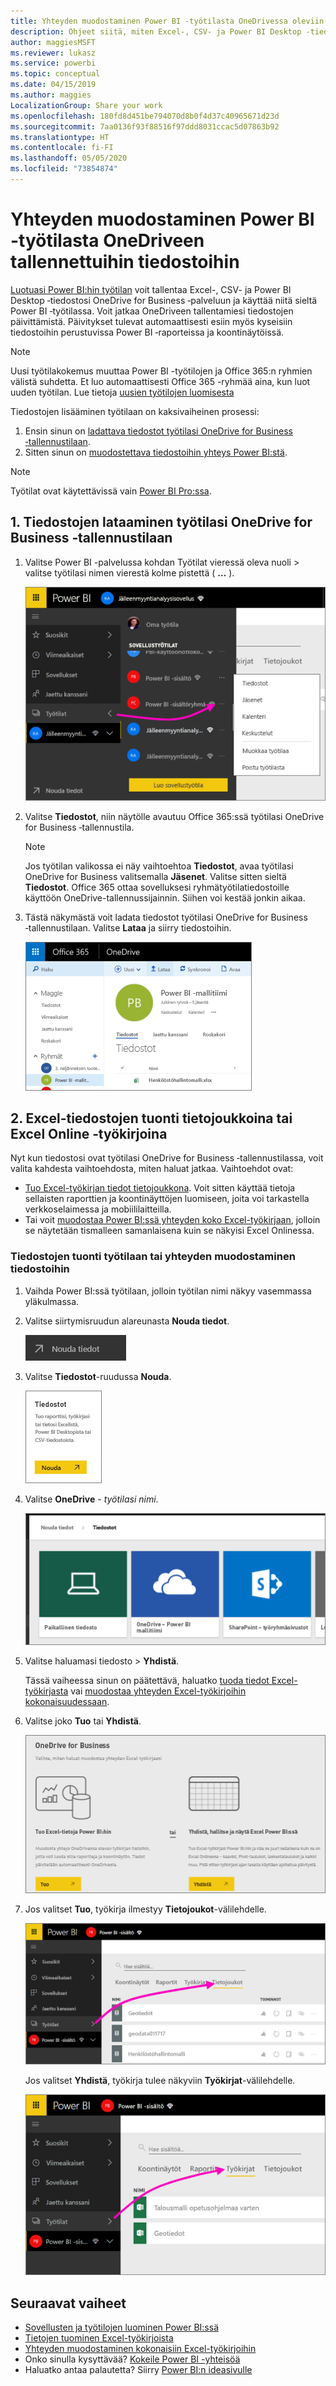 ```yaml
---
title: Yhteyden muodostaminen Power BI -työtilasta OneDrivessa oleviin tiedostoihin
description: Ohjeet siitä, miten Excel-, CSV- ja Power BI Desktop ‑tiedostot tallennetaan OneDriveen ja miten niihin muodostetaan yhteys Power BI ‑työtilassa käyttöä varten.
author: maggiesMSFT
ms.reviewer: lukasz
ms.service: powerbi
ms.topic: conceptual
ms.date: 04/15/2019
ms.author: maggies
LocalizationGroup: Share your work
ms.openlocfilehash: 180fd8d451be794070d8b0f4d37c40965671d23d
ms.sourcegitcommit: 7aa0136f93f88516f97ddd8031ccac5d07863b92
ms.translationtype: HT
ms.contentlocale: fi-FI
ms.lasthandoff: 05/05/2020
ms.locfileid: "73854874"
---
```

# <a name="connect-to-files-stored-in-onedrive-for-your-power-bi-workspace"></a>Yhteyden muodostaminen Power BI -työtilasta OneDriveen tallennettuihin tiedostoihin
[Luotuasi Power BI:hin työtilan](service-create-distribute-apps.md) voit tallentaa Excel-, CSV- ja Power BI Desktop ‑tiedostosi OneDrive for Business ‑palveluun ja käyttää niitä sieltä Power BI ‑työtilassa. Voit jatkaa OneDriveen tallentamiesi tiedostojen päivittämistä. Päivitykset tulevat automaattisesti esiin myös kyseisiin tiedostoihin perustuvissa Power BI ‑raporteissa ja koontinäytöissä. 

> [!NOTE]
> Uusi työtilakokemus muuttaa Power BI -työtilojen ja Office 365:n ryhmien välistä suhdetta. Et luo automaattisesti Office 365 -ryhmää aina, kun luot uuden työtilan. Lue tietoja [uusien työtilojen luomisesta](service-create-the-new-workspaces.md)

Tiedostojen lisääminen työtilaan on kaksivaiheinen prosessi: 

1. Ensin sinun on [ladattava tiedostot työtilasi OneDrive for Business ‑tallennustilaan](service-connect-to-files-in-app-workspace-onedrive-for-business.md#1-upload-files-to-the-onedrive-for-business-for-your-workspace).
2. Sitten sinun on [muodostettava tiedostoihin yhteys Power BI:stä](service-connect-to-files-in-app-workspace-onedrive-for-business.md#2-import-excel-files-as-datasets-or-as-excel-online-workbooks).

> [!NOTE]
> Työtilat ovat käytettävissä vain [Power BI Pro:ssa](service-features-license-type.md).
> 

## <a name="1-upload-files-to-the-onedrive-for-business-for-your-workspace"></a>1\. Tiedostojen lataaminen työtilasi OneDrive for Business ‑tallennustilaan
1. Valitse Power BI -palvelussa kohdan Työtilat vieressä oleva nuoli > valitse työtilasi nimen vierestä kolme pistettä ( **…** ). 
   
   ![](media/service-connect-to-files-in-app-workspace-onedrive-for-business/power-bi-app-ellipsis.png)
2. Valitse **Tiedostot**, niin näytölle avautuu Office 365:ssä työtilasi OneDrive for Business ‑tallennustila.
   
   > [!NOTE]
   > Jos työtilan valikossa ei näy vaihtoehtoa **Tiedostot**, avaa työtilasi OneDrive for Business valitsemalla **Jäsenet**. Valitse sitten sieltä **Tiedostot**. Office 365 ottaa sovelluksesi ryhmätyötilatiedostoille käyttöön OneDrive-tallennussijainnin. Siihen voi kestää jonkin aikaa. 
   > 
   > 
3. Tästä näkymästä voit ladata tiedostot työtilasi OneDrive for Business ‑tallennustilaan. Valitse **Lataa** ja siirry tiedostoihin.
   
   ![](media/service-connect-to-files-in-app-workspace-onedrive-for-business/pbi_grpfilesonedrive.png)

## <a name="2-import-excel-files-as-datasets-or-as-excel-online-workbooks"></a>2\. Excel-tiedostojen tuonti tietojoukkoina tai Excel Online ‑työkirjoina
Nyt kun tiedostosi ovat työtilasi OneDrive for Business ‑tallennustilassa, voit valita kahdesta vaihtoehdosta, miten haluat jatkaa. Vaihtoehdot ovat: 

* [Tuo Excel-työkirjan tiedot tietojoukkona](service-get-data-from-files.md). Voit sitten käyttää tietoja sellaisten raporttien ja koontinäyttöjen luomiseen, joita voi tarkastella verkkoselaimessa ja mobiililaitteilla.
* Tai voit [muodostaa Power BI:ssä yhteyden koko Excel-työkirjaan](service-excel-workbook-files.md), jolloin se näytetään tismalleen samanlaisena kuin se näkyisi Excel Onlinessa.

### <a name="import-or-connect-to-the-files-in-your-workspace"></a>Tiedostojen tuonti työtilaan tai yhteyden muodostaminen tiedostoihin
1. Vaihda Power BI:ssä työtilaan, jolloin työtilan nimi näkyy vasemmassa yläkulmassa. 
2. Valitse siirtymisruudun alareunasta **Nouda tiedot**. 
   
   ![](media/service-connect-to-files-in-app-workspace-onedrive-for-business/power-bi-app-get-data-button.png)
3. Valitse **Tiedostot**-ruudussa **Nouda**.
   
   ![](media/service-connect-to-files-in-app-workspace-onedrive-for-business/pbi_getfiles.png)
4. Valitse **OneDrive** - *työtilasi nimi*.
   
    ![](media/service-connect-to-files-in-app-workspace-onedrive-for-business/pbi_grp_one_drive_shrpt.png)
5. Valitse haluamasi tiedosto > **Yhdistä**.
   
    Tässä vaiheessa sinun on päätettävä, haluatko [tuoda tiedot Excel-työkirjasta](service-get-data-from-files.md) vai [muodostaa yhteyden Excel-työkirjoihin kokonaisuudessaan](service-excel-workbook-files.md).
6. Valitse joko **Tuo** tai **Yhdistä**.
   
    ![](media/service-connect-to-files-in-app-workspace-onedrive-for-business/pbi_importexceldataorwholecrop.png)
7. Jos valitset **Tuo**, työkirja ilmestyy **Tietojoukot**-välilehdelle. 
   
    ![](media/service-connect-to-files-in-app-workspace-onedrive-for-business/power-bi-app-excel-file-import.png)
   
    Jos valitset **Yhdistä**, työkirja tulee näkyviin **Työkirjat**-välilehdelle.
   
    ![](media/service-connect-to-files-in-app-workspace-onedrive-for-business/power-bi-app-excel-file-connect.png)

## <a name="next-steps"></a>Seuraavat vaiheet
* [Sovellusten ja työtilojen luominen Power BI:ssä](service-create-distribute-apps.md)
* [Tietojen tuominen Excel-työkirjoista](service-get-data-from-files.md)
* [Yhteyden muodostaminen kokonaisiin Excel-työkirjoihin](service-excel-workbook-files.md)
* Onko sinulla kysyttävää? [Kokeile Power BI -yhteisöä](https://community.powerbi.com/)
* Haluatko antaa palautetta? Siirry [Power BI:n ideasivulle](https://ideas.powerbi.com/forums/265200-power-bi)

